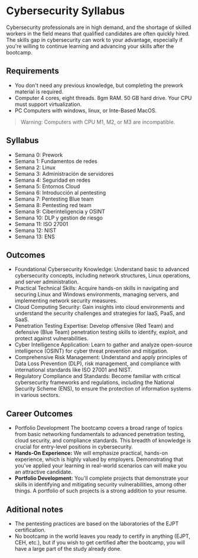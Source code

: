# Cybersecurity Syllabus

Cybersecurity professionals are in high demand, and the shortage of skilled workers in the field means that qualified candidates are often quickly hired. The skills gap in cybersecurity can work to your advantage, especially if you're willing to continue learning and advancing your skills after the bootcamp.

## Requirements

- You don't need any previous knowledge, but completing the prework material is required.
- Computer 4 cores, eight threads. 8gm RAM. 50 GB hard drive. Your CPU must support virtualization.
- PC Computers with windows, linux, or Inte-Based MacOS.
> Warning: Computers with CPU M1, M2, or M3 are incompatible.

## Syllabus

- Semana 0: Prework
- Semana 1: Fundamentos de redes
- Semana 2: Linux
- Semana 3: Administración de servidores
- Semana 4: Seguridad en redes
- Semana 5: Entornos Cloud
- Semana 6: Introducción al pentesting
- Semana 7: Pentesting Blue team
- Semana 8: Pentesting red team
- Semana 9: Ciberinteligencia y OSINT
- Semana 10: DLP y gestion de riesgo
- Semana 11: ISO 27001
- Semana 12: NIST
- Semana 13: ENS

## Outcomes

- Foundational Cybersecurity Knowledge: Understand basic to advanced cybersecurity concepts, including network structures, Linux operations, and server administration.
- Practical Technical Skills: Acquire hands-on skills in navigating and securing Linux and Windows environments, managing servers, and implementing network security measures.
- Cloud Computing Security: Gain insights into cloud environments and understand the security challenges and strategies for IaaS, PaaS, and SaaS.
- Penetration Testing Expertise: Develop offensive (Red Team) and defensive (Blue Team) penetration testing skills to identify, exploit, and protect against vulnerabilities.
- Cyber Intelligence Application: Learn to gather and analyze open-source intelligence (OSINT) for cyber threat prevention and mitigation.
- Comprehensive Risk Management: Understand and apply principles of Data Loss Prevention (DLP), risk management, and compliance with international standards like ISO 27001 and NIST.
- Regulatory Compliance and Standards: Become familiar with critical cybersecurity frameworks and regulations, including the National Security Scheme (ENS), to ensure the protection of information systems in various sectors.

## Career Outcomes

- Portfolio Development The bootcamp covers a broad range of topics from basic networking fundamentals to advanced penetration testing, cloud security, and compliance standards. This breadth of knowledge is crucial for entry-level positions in cybersecurity.
- **Hands-On Experience:** We will emphasize practical, hands-on experience, which is highly valued by employers. Demonstrating that you've applied your learning in real-world scenarios can will make you an attractive candidate.
- **Portfolio Development:** You'll complete projects that demonstrate your skills in identifying and mitigating security vulnerabilities, among other things. A portfolio of such projects is a strong addition to your resume.

## Aditional notes

- The pentesting practices are based on the laboratories of the EJPT certification.
- No bootcamp in the world leaves you ready to certify in anything (EJPT, CEH, etc.), but if you wish to get certified after the bootcamp, you will have a large part of the study already done.
